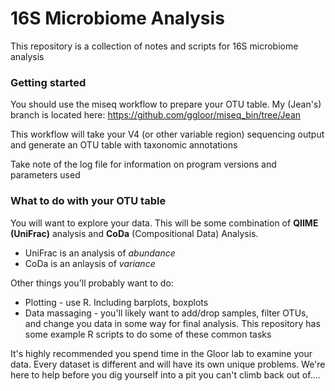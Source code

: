 # 16S Microbiome Analysis
This repository is a collection of notes and scripts for 16S microbiome analysis

### Getting started
You should use the miseq workflow to prepare your OTU table. My (Jean's) branch is located here:
https://github.com/ggloor/miseq_bin/tree/Jean

This workflow will take your V4 (or other variable region) sequencing output and generate an OTU table with taxonomic annotations

Take note of the log file for information on program versions and parameters used

### What to do with your OTU table

You will want to explore your data. This will be some combination of **QIIME (UniFrac)** analysis and **CoDa** (Compositional Data) Analysis.
- UniFrac is an analysis of *abundance*
- CoDa is an anlaysis of *variance*

Other things you'll probably want to do:
- Plotting - use R. Including barplots, boxplots
- Data massaging - you'll likely want to add/drop samples, filter OTUs, and change you data in some way for final analysis. This repository has some example R scripts to do some of these common tasks

It's highly recommended you spend time in the Gloor lab to examine your data. Every dataset is different and will have its own unique problems. We're here to help before you dig yourself into a pit you can't climb back out of....
